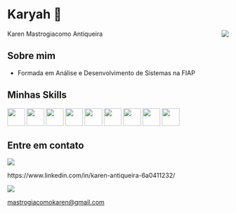 # Karyah 🌙

<a href="https://github.com/Karyah">
     <img align='right' src="https://github-readme-stats.vercel.app/api/top-langs/?username=Karyah&theme=transparent&hide_langs_below=1" />
</a>

Karen Mastrogiacomo Antiqueira
 
## Sobre mim

-  Formada em Análise e Desenvolvimento de Sistemas na FIAP


## Minhas Skills
<p>
  <img width='40px' src="https://cdn.jsdelivr.net/gh/devicons/devicon/icons/java/java-original-wordmark.svg" />
  <img width='40px' src="https://cdn.jsdelivr.net/gh/devicons/devicon/icons/python/python-original.svg" />
  <img width='40px' src="https://cdn.jsdelivr.net/gh/devicons/devicon/icons/mysql/mysql-original.svg" />
  <img width='40px' src="https://cdn.jsdelivr.net/gh/devicons/devicon/icons/react/react-original.svg" />
  <img width='40px' src="https://cdn.jsdelivr.net/gh/devicons/devicon/icons/javascript/javascript-plain.svg" />
  <img width='40px' src="https://cdn.jsdelivr.net/gh/devicons/devicon/icons/css3/css3-plain.svg" />  
  <img width='40px'  src="https://cdn.jsdelivr.net/gh/devicons/devicon/icons/html5/html5-plain.svg" />
   <img width='40px' src="https://cdn.jsdelivr.net/gh/devicons/devicon/icons/spring/spring-original.svg" />
  <img width='40px' src="https://cdn.jsdelivr.net/gh/devicons/devicon/icons/figma/figma-original.svg" />

<!--   <img width='40px' width='40px' src="https://cdn.jsdelivr.net/gh/devicons/devicon/icons/git/git-original.svg" /> -->
</p>

   
## Entre em contato

<p>
<a href="[https://www.linkedin.com/in/karen-antiqueira-6a0411232/
](https://www.linkedin.com/in/karen-antiqueira-6a0411232/)" alt="Linkedin">
    <img src="https://img.shields.io/badge/-Linkedin-0e76a8?style=flat-square&logo=Linkedin&logoColor=white&link=https://www.linkedin.com/in/karen-antiqueira-6a0411232/"/></a>
     <p>https://www.linkedin.com/in/karen-antiqueira-6a0411232/</p>
    
<a href="https://mail.google.com/mail/u/0/#inbox?compose=new" alt="Gmail">
  <img src="https://img.shields.io/badge/-Gmail-FF0000?style=flat-square&labelColor=FF0000&logo=gmail&logoColor=white&link=https://mail.google.com/mail/u/0/#inbox?compose=new" />
     <p> mastrogiacomokaren@gmail.com</p>
</a>
</p>


